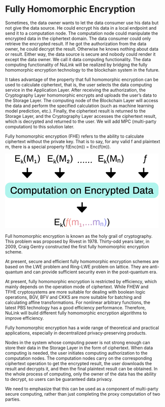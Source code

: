 # Fully Homomorphic Encryption

Sometimes, the data owner wants to let the data consumer use his data but not give the data source. He could encrypt his data in a local endpoint and send it to a computation node. The computation node could manipulate the encrypted data in the ciphertext domain. The data consumer could only retrieve the encrypted result. If he got the authorization from the data owner, he could decrypt the result. Otherwise he knows nothing about data or result. Either way, the data source is secure and nobody could render it except the data owner. We call it data computing functionality. The data computing functionality of NuLink will be realized by bridging the fully homomorphic encryption technology to the blockchain system in the future.

It takes advantage of the property that full homomorphic encryption can be used to calculate ciphertext, that is, the user selects the data computing service in the Application Layer. After receiving the authorization, the Cryptography Layer homomorphic encrypts and uploads the user’s data to the Storage Layer. The computing node of the Blockchain Layer will access the data and perform the specified calculation (such as machine learning model prediction, etc.). Finally, the ciphertext result is returned to the Storage Layer, and the Cryptography Layer accesses the ciphertext result, which is decrypted and returned to the user. We will add MPC (multi-party computation) to this solution later.

Fully homomorphic encryption (FHE) refers to the ability to calculate ciphertext without the private key. That is to say, for any valid f and plaintext m, there is a special property f(Enc(m)) = Enc(f(m)).

![image](../miscellaneous/img/fhe.png)

Full homomorphic encryption is known as the holy grail of cryptography. This problem was proposed by Rivest in 1978. Thirty-odd years later, in 2009, Craig Gentry constructed the first fully homomorphic encryption scheme.

At present, secure and efficient fully homomorphic encryption schemes are based on the LWE problem and Ring-LWE problem on lattice. They are anti-quantum and can provide sufficient security even in the post-quantum era. 

At present, fully homomorphic encryption is restricted by efficiency, which mainly depends on the operation mode of ciphertext. While FHEW and TFHE cryptosystems are more suitable for dealing with boolean logic operations, BGV, BFV and CKKS are more suitable for batching and calculating affine transformations. For nonlinear arbitrary functions, the latest PBS technology has a good efficiency performance. Therefore, NuLink will build different fully homomorphic encryption algorithms to improve efficiency. 

Fully homomorphic encryption has a wide range of theoretical and practical applications, especially in decentralized privacy-preserving products. 

Nodes in the system whose computing power is not strong enough can store their data in the Storage Layer in the form of ciphertext. When data computing is needed, the user initiates computing authorization to the computation nodes. The computation nodes carry on the corresponding ciphertext operation to get the encrypted result, the user downloads the result and decrypts it, and then the final plaintext result can be obtained. In the whole process of computing, only the owner of the data has the ability to decrypt, so users can be guaranteed data privacy. 

We need to emphasize that this can be used as a component of multi-party secure computing, rather than just completing the proxy computation of two parties.







